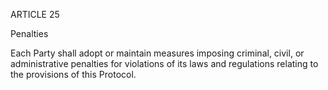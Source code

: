 ARTICLE 25

Penalties

Each Party shall adopt or maintain measures imposing criminal, civil, or administrative penalties for violations of its laws and regulations relating to the provisions of this Protocol.
